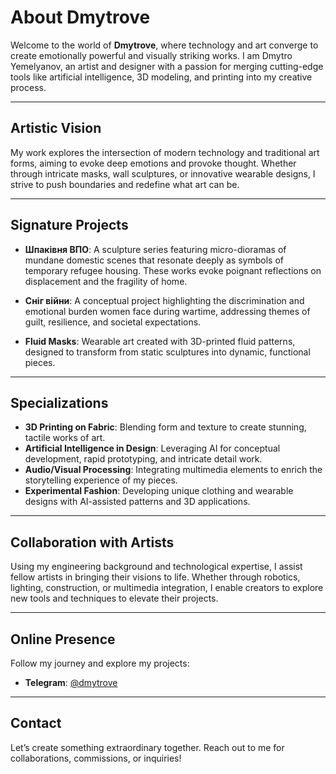 # About Dmytrove

Welcome to the world of **Dmytrove**, where technology and art converge to create emotionally powerful and visually striking works. I am Dmytro Yemelyanov, an artist and designer with a passion for merging cutting-edge tools like artificial intelligence, 3D modeling, and printing into my creative process.

---

## **Artistic Vision**
My work explores the intersection of modern technology and traditional art forms, aiming to evoke deep emotions and provoke thought. Whether through intricate masks, wall sculptures, or innovative wearable designs, I strive to push boundaries and redefine what art can be.

---

## **Signature Projects**
- **Шпаківня ВПО**: A sculpture series featuring micro-dioramas of mundane domestic scenes that resonate deeply as symbols of temporary refugee housing. These works evoke poignant reflections on displacement and the fragility of home.
  
- **Сніг війни**: A conceptual project highlighting the discrimination and emotional burden women face during wartime, addressing themes of guilt, resilience, and societal expectations.

- **Fluid Masks**: Wearable art created with 3D-printed fluid patterns, designed to transform from static sculptures into dynamic, functional pieces.

---

## **Specializations**
- **3D Printing on Fabric**: Blending form and texture to create stunning, tactile works of art.
- **Artificial Intelligence in Design**: Leveraging AI for conceptual development, rapid prototyping, and intricate detail work.
- **Audio/Visual Processing**: Integrating multimedia elements to enrich the storytelling experience of my pieces.
- **Experimental Fashion**: Developing unique clothing and wearable designs with AI-assisted patterns and 3D applications.

---

## **Collaboration with Artists**
Using my engineering background and technological expertise, I assist fellow artists in bringing their visions to life. Whether through robotics, lighting, construction, or multimedia integration, I enable creators to explore new tools and techniques to elevate their projects.

---

## **Online Presence**
Follow my journey and explore my projects:
- **Telegram**: [@dmytrove](https://t.me/dmytrove)

---

## **Contact**
Let’s create something extraordinary together. Reach out to me for collaborations, commissions, or inquiries!
